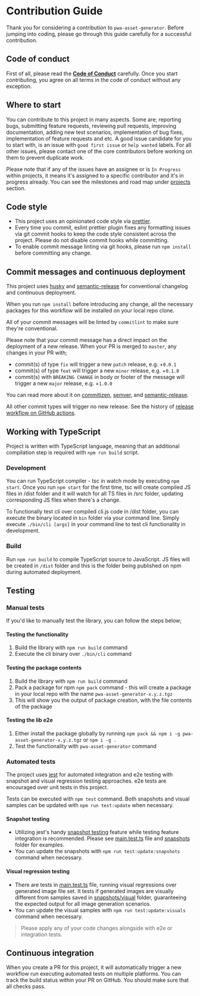 # Contribution Guide

Thank you for considering a contribution to `pwa-asset-generator`. Before jumping into coding, please go through this guide carefully for a successful contribution.

## Code of conduct

First of all, please read the [**Code of Conduct**](https://github.com/elegantapp/pwa-asset-generator/blob/master/CODE_OF_CONDUCT.md) carefully. Once you start contributing, you agree on all terms in the code of conduct without any exception.

## Where to start

You can contribute to this project in many aspects. Some are; reporting bugs, submitting feature requests, reviewing pull requests, improving documentation, adding new test scenarios, implementation of bug fixes, implementation of feature requests and etc. A good issue candidate for you to start with, is an issue with `good first issue` or `help wanted` labels. For all other issues, please contact one of the core contributors before working on them to prevent duplicate work.

Please note that if any of the issues have an assignee or is `In Progress` within projects, it means it's assigned to a specific contributor and it's in progress already. You can see the milestones and road map under [projects](https://github.com/elegantapp/pwa-asset-generator/projects) section.

## Code style

- This project uses an opinionated code style via [prettier](https://github.com/prettier/prettier).
- Every time you commit, eslint prettier plugin fixes any formatting issues via git commit hooks to keep the code style consistent across the project. Please do not disable commit hooks while committing.
- To enable commit message linting via git hooks, please run `npm install` before committing any change.

## Commit messages and continuous deployment

This project uses [husky](https://github.com/typicode/husky) and [semantic-release](https://github.com/semantic-release/semantic-release) for conventional changelog and continuous deployment.

When you run `npm install` before introducing any change, all the necessary packages for this workflow will be installed on your local repo clone.

All of your commit messages will be linted by `commitlint` to make sure they're conventional.

Please note that your commit message has a direct impact on the deployment of a new release. When your PR is merged to `master`, any changes in your PR with;

- commit(s) of type `fix` will trigger a new `patch` release, e.g. +`0.0.1`
- commit(s) of type `feat` will trigger a new `minor` release, e.g. +`0.1.0`
- commit(s) with `BREAKING CHANGE` in body or footer of the message will trigger a new `major` release, e.g. +`1.0.0`

You can read more about it on [commitizen](https://github.com/commitizen/cz-cli), [semver](https://semver.org), and [semantic-release](https://github.com/semantic-release/semantic-release).

All other commit types will trigger no new release. See the history of [release workflow on GitHub actions](https://github.com/elegantapp/pwa-asset-generator/actions?query=workflow%3ARelease).

## Working with TypeScript

Project is written with TypeScript language, meaning that an additional compilation step is required with `npm run build` script.

### Development

You can run TypeScript compiler - tsc in watch mode by executing `npm start`. Once you run `npm start` for the first time, tsc will create compiled JS files in /dist folder and it will watch for all TS files in /src folder, updating corresponding JS files when there's a change.

To functionally test cli over compiled cli.js code in /dist folder, you can execute the binary located in `bin` folder via your command line. Simply execute `./bin/cli [args]` in your command line to test cli functionality in development.

### Build

Run `npm run build` to compile TypeScript source to JavaScript. JS files will be created in `/dist` folder and this is the folder being published on npm during automated deployment.

## Testing

### Manual tests

If you'd like to manually test the library, you can follow the steps below;

#### Testing the functionality

1. Build the library with `npm run build` command
2. Execute the cli binary over `./bin/cli` command

#### Testing the package contents

1. Build the library with `npm run build` command
2. Pack a package for npm `npm pack` command - this will create a package in your local repo with the name `pwa-asset-generator-x.y.z.tgz`
3. This will show you the output of package creation, with the file contents of the package

#### Testing the lib e2e

1. Either install the package globally by running `npm pack && npm i -g pwa-asset-generator-x.y.z.tgz` or `npm i -g .`
2. Test the functionality with `pwa-asset-generator` command

### Automated tests

The project uses [jest](https://jestjs.io) for automated integration and e2e testing with snapshot and visual regression testing approaches. e2e tests are encouraged over unit tests in this project.

Tests can be executed with `npm test` command.
Both snapshots and visual samples can be updated with `npm run test:update` when necessary.

#### Snapshot testing

- Utilizing jest's handy [snapshot testing](https://jestjs.io/docs/en/snapshot-testing) feature while testing feature integration is recommended. Please see [main.test.ts](https://github.com/elegantapp/pwa-asset-generator/blob/master/src/main.test.ts) file and [snapshots](https://github.com/elegantapp/pwa-asset-generator/tree/master/src/__snapshots__) folder for examples.
- You can update the snapshots with `npm run test:update:snapshots` command when necessary.

#### Visual regression testing

- There are tests in [main.test.ts](https://github.com/elegantapp/pwa-asset-generator/blob/master/src/main.test.ts) file, running visual regressions over generated image file set. It tests if generated images are visually different from samples saved in [snapshots/visual](https://github.com/elegantapp/pwa-asset-generator/tree/master/src/__snapshots__/visual) folder, guaranteeing the expected output for all image generation scenarios.
- You can update the visual samples with `npm run test:update:visuals` command when necessary.

> Please apply any of your code changes alongside with e2e or integration tests.

## Continuous integration

When you create a PR for this project, it will automatically trigger a new workflow run executing automated tests on multiple platforms. You can track the build status within your PR on GitHub. You should make sure that all checks pass.
